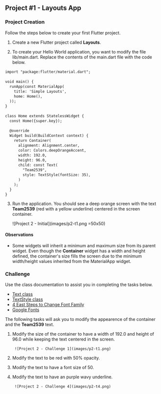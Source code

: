 ## Project #1 - Layouts App

### Project Creation

Follow the steps below to create your first Flutter project.

1. Create a new Flutter project called __Layouts__.

1. To create your Hello World application, you want to modify the file lib/main.dart.  Replace the contents of the main.dart file with the code below.

```
import "package:flutter/material.dart";

void main() {
  runApp(const MaterialApp(
    title: 'Simple Layouts',
    home: Home(),
  ));
}

class Home extends StatelessWidget {
  const Home({super.key});

  @override
  Widget build(BuildContext context) {
    return Container(
      alignment: Alignment.center,
      color: Colors.deepOrangeAccent,
      width: 192.0,
      height: 96.0,
      child: const Text(
        "Team2539",
        style: TextStyle(fontSize: 35),
      )
    );
  }
}
```

3. Run the application.  You should see a deep orange screen with the text __Team2539__ (red with a yellow underline) centered in the screen container.

      ![Project 2 - Initial](images/p2-t1.png =50x50)

#### Observations

- Some widgets will inherit a minimum and maximum size from its parent widget.  Even though the __Container__ widget has a width and height defined, the container's size fills the screen due to the minimum width/height values inherited from the MaterialApp widget.


### Challenge

Use the class documentation to assist you in completing the tasks below.

- [Text class](https://api.flutter.dev/flutter/widgets/Text-class.html)
- [TextStyle class](https://api.flutter.dev/flutter/painting/TextStyle-class.html)
- [4 East Steps to Change Font Family](https://www.flutterbeads.com/change-font-family-flutter/)
- [Google Fonts](https://fonts.google.com/)

The following tasks will ask you to modify the appearence of the container and the __Team2539__ text.  

1. Modify the size of the container to have a width of 192.0 and height of 96.0 while keeping the text centered in the screen.

        ![Project 2 - Challenge 1](images/p2-t1.png)

2. Modify the text to be red with 50% opacity.

3. Modify the text to have a font size of 50.

4. Modify the text to have an purple wavy underline.

        ![Project 2 - Challenge 4](images/p2-t4.png)

